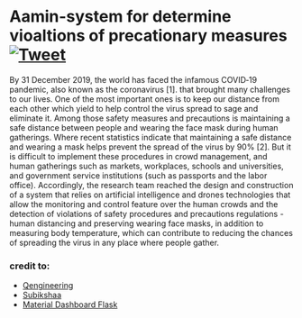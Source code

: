 # Aamin-system for determine vioaltions of precationary measures [![Tweet](https://img.shields.io/twitter/url/http/shields.io.svg?style=social&logo=twitter)](https://twitter.com/Aamin_System?s=09)

By 31 December 2019, the world has faced the infamous COVID‑19 pandemic, also known as the
coronavirus [1]. that brought many challenges to our lives. One of the most important ones is to
keep our distance from each other which yield to help control the virus spread to sage and eliminate
it. Among those safety measures and precautions is maintaining a safe distance between people
and wearing the face mask during human gatherings. Where recent statistics indicate that
maintaining a safe distance and wearing a mask helps prevent the spread of the virus by 90% [2].
But it is difficult to implement these procedures in crowd management, and human gatherings such
as markets, workplaces, schools and universities, and government service institutions (such as
passports and the labor office). Accordingly, the research team reached the design and construction
of a system that relies on artificial intelligence and drones technologies that allow the monitoring
and control feature over the human crowds and the detection of violations of safety procedures and
precautions regulations - human distancing and preserving wearing face masks, in addition to
measuring body temperature, which can contribute to reducing the chances of spreading the virus
in any place where people gather.

### credit to:
- [Qengineering](https://github.com/Qengineering/Face-Mask-Detection-Raspberry-Pi-64-bits)
- [Subikshaa](https://github.com/Subikshaa/Social-Distance-Detection-using-OpenCV)
- [Material Dashboard Flask](https://www.creative-tim.com/product/material-dashboard-flask)

